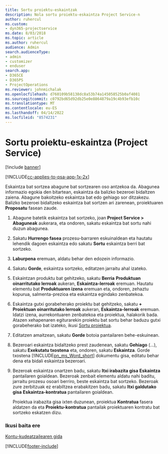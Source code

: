 ```yaml
---
title: Sortu proiektu-eskaintzak
description: Nola sortu proiektu-eskaintza Project Service-n
author: ruhercul
ms.custom:
- dyn365-projectservice
ms.date: 8/03/2018
ms.topic: article
ms.author: ruhercul
audience: Admin
search.audienceType:
- admin
- customizer
- enduser
search.app:
- D365CE
- D365PS
- ProjectOperations
ms.reviewer: johnmichalak
ms.openlocfilehash: d760109b58138dc8a53b74a145058525b0af4081
ms.sourcegitcommit: c0792bd65d92db25e0e8864879a19c4b93efb10c
ms.translationtype: MT
ms.contentlocale: eu-ES
ms.lasthandoff: 04/14/2022
ms.locfileid: "8574231"
---
```

# <a name="create-a-project-quote-project-service"></a>Sortu proiektu-eskaintza (Project Service)

[!include [banner](../includes/psa-now-project-operations.md)]

[!INCLUDE[cc-applies-to-psa-app-1x-2x](../includes/cc-applies-to-psa-app-1x-2x.md)]

Eskaintza bat sortzea abagune bat sortzearen oso antzekoa da. Abagunea informazio egokia den bitartean, eskaintza da balizko bezeroei bidaltzen zaiena. Abagune bakoitzeko eskaintza bat edo gehiago sor ditzakezu. Balizko bezeroei bidaltzeko eskaintza bat sortzen ari zarenean, proiektuaren **Proposatu** fasean zaude.  
  
1. Abagune batetik eskaintza bat sortzeko, joan **Project Service > Abaguneak** aukerara, eta ondoren, sakatu eskaintza bat sortu nahi duzun abagunea.  
  
2. Sakatu **Hurrengo fasea** prozesu-barraren eskuinaldean eta hautatu lehendik dagoen eskaintza edo sakatu **Sortu** eskaintza berri bat sortzeko.  
  
3. **Laburpena** eremuan, aldatu behar den edozein informazio.  
  
4. Sakatu **Gorde**, eskaintza sortzeko, editatzen jarraitu ahal izateko.  
  
5. Eskaintzan produktu bat gehitzeko, sakatu **Berria** **Produktuan oinarritutako lerroak** aukeran, **Eskaintza-lerroak** eremuan. Hautatu elementu bat **Produktuaren izena** eremuan eta, ondoren, zehaztu kopurua, salmenta-prezioa eta eskaintza egindako zenbatekoa.  
  
6. Eskaintza gutxi gorabeherako proiektu bat gehitzeko, sakatu **+** **Proiektuan oinarritutako lerroak** aukeran, **Eskaintza-lerroak** eremuan. Idatzi izena, aurrekontuaren zenbatekoa eta proiektua, halakorik bada. Atazen xehapenaren egiturarekin proiektu bat sortu behar baduzu gutxi gorabeherako bat izateko, ikusi [Sortu proiektua](../psa/create-project.md).  
  
7. Editatzen amaitzean, sakatu **Gorde** botoia pantailaren behe-eskuinean.  
  
8. Bezeroari eskaintza bidaltzeko prest zaudenean, sakatu **Gehiago** (...), sakatu **Exekutatu txostena** eta, ondoren, sakatu **Eskaintza**. Gorde txostena [!INCLUDE[pn_ms_Word_short](../includes/pn-ms-word-short.md)] dokumentu gisa, editatu behar dena eta bidali eskaintza bezeroari.  
  
9. Bezeroak eskaintza onartzen badu, sakatu **Itxi irabazita gisa** **Eskaintza** pantailaren goialdean. Bezeroak zenbait elementu aldatu nahi baditu, jarraitu prozesu osoari berriro, beste eskaintza bat sortzeko. Bezeroak zure zerbitzuak ez erabiltzea erabakitzen badu, sakatu **Itxi galdutako gisa** **Eskaintza-kontratua** pantailaren goialdean.  
  
   Proiektua irabazita gisa ixten duzunean, proiektua **Kontratua** fasera aldatzen da eta **Proiektu-kontratua** pantailak proiektuaren kontratu bat sortzeko eskatzen dizu.  
  
### <a name="see-also"></a>Ikusi baita ere  
 [Kontu-kudeatzailearen gida](../psa/account-manager-guide.md)


[!INCLUDE[footer-include](../includes/footer-banner.md)]
